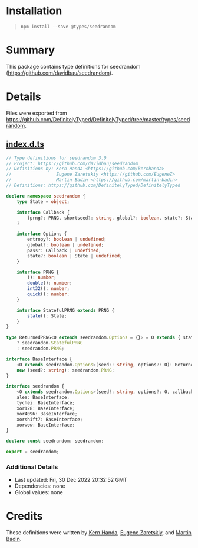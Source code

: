 # Installation
> `npm install --save @types/seedrandom`

# Summary
This package contains type definitions for seedrandom (https://github.com/davidbau/seedrandom).

# Details
Files were exported from https://github.com/DefinitelyTyped/DefinitelyTyped/tree/master/types/seedrandom.
## [index.d.ts](https://github.com/DefinitelyTyped/DefinitelyTyped/tree/master/types/seedrandom/index.d.ts)
````ts
// Type definitions for seedrandom 3.0
// Project: https://github.com/davidbau/seedrandom
// Definitions by: Kern Handa <https://github.com/kernhanda>
//                 Eugene Zaretskiy <https://github.com/EugeneZ>
//                 Martin Badin <https://github.com/martin-badin>
// Definitions: https://github.com/DefinitelyTyped/DefinitelyTyped

declare namespace seedrandom {
    type State = object;

    interface Callback {
        (prng?: PRNG, shortseed?: string, global?: boolean, state?: State): PRNG;
    }

    interface Options {
        entropy?: boolean | undefined;
        global?: boolean | undefined;
        pass?: Callback | undefined;
        state?: boolean | State | undefined;
    }

    interface PRNG {
        (): number;
        double(): number;
        int32(): number;
        quick(): number;
    }

    interface StatefulPRNG extends PRNG {
        state(): State;
    }
}

type ReturnedPRNG<O extends seedrandom.Options = {}> = O extends { state: true | seedrandom.State }
    ? seedrandom.StatefulPRNG
    : seedrandom.PRNG;

interface BaseInterface {
    <O extends seedrandom.Options>(seed?: string, options?: O): ReturnedPRNG<O>;
    new (seed?: string): seedrandom.PRNG;
}

interface seedrandom {
    <O extends seedrandom.Options>(seed?: string, options?: O, callback?: seedrandom.Callback): ReturnedPRNG<O>;
    alea: BaseInterface;
    tychei: BaseInterface;
    xor128: BaseInterface;
    xor4096: BaseInterface;
    xorshift7: BaseInterface;
    xorwow: BaseInterface;
}

declare const seedrandom: seedrandom;

export = seedrandom;

````

### Additional Details
 * Last updated: Fri, 30 Dec 2022 20:32:52 GMT
 * Dependencies: none
 * Global values: none

# Credits
These definitions were written by [Kern Handa](https://github.com/kernhanda), [Eugene Zaretskiy](https://github.com/EugeneZ), and [Martin Badin](https://github.com/martin-badin).
